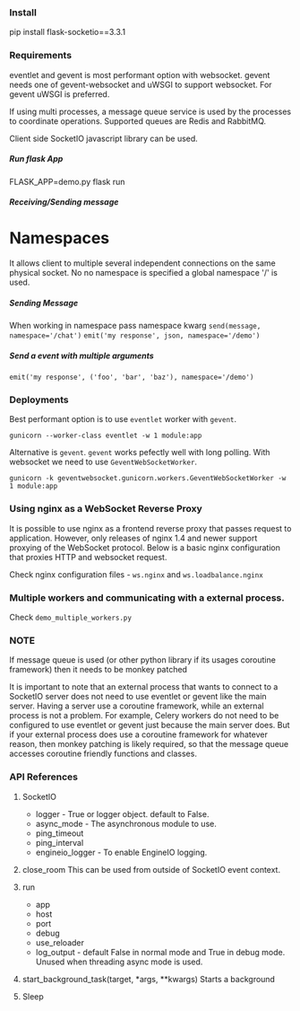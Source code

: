 ### Install
pip install flask-socketio==3.3.1

### Requirements
eventlet and gevent is most performant option with websocket.
gevent needs one of gevent-websocket and uWSGI to support websocket. For gevent uWSGI is preferred.


If using multi processes, a message queue service is used by the processes to coordinate operations.
Supported queues are Redis and RabbitMQ.

Client side SocketIO javascript library can be used.


##### Run flask App
FLASK_APP=demo.py flask run


##### Receiving/Sending message
# Namespaces
It allows client to multiple several independent connections on the same physical socket.
No no namespace is specified a global namespace '/' is used.

##### Sending Message
When working in namespace pass namespace kwarg
`send(message, namespace='/chat')`
`emit('my response', json, namespace='/demo')`

##### Send a event with multiple arguments
`emit('my response', ('foo', 'bar', 'baz'), namespace='/demo')`


### Deployments
Best performant option is to use `eventlet` worker with `gevent`.

`gunicorn --worker-class eventlet -w 1 module:app`

Alternative is `gevent`. `gevent` works pefectly well with long polling.
With websocket we need to use `GeventWebSocketWorker`.

`gunicorn -k geventwebsocket.gunicorn.workers.GeventWebSocketWorker -w 1 module:app`


### Using nginx as a WebSocket Reverse Proxy
It is possible to use nginx as a frontend reverse proxy that passes request
to application. However, only releases of nginx 1.4 and newer support proxying
of the WebSocket protocol. Below is a basic nginx configuration that proxies
HTTP and websocket request.

Check nginx configuration files - `ws.nginx` and `ws.loadbalance.nginx`


### Multiple workers and communicating with a external process.
Check `demo_multiple_workers.py`


### NOTE
If message queue is used (or other python library if its usages coroutine framework) then it needs to be monkey
patched

It is important to note that an external process that wants to connect to a SocketIO server
does not need to use eventlet or gevent like the main server. Having a server use a coroutine framework,
while an external process is not a problem. For example, Celery workers do not need
to be configured to use eventlet or gevent just because the main server does.
But if your external process does use a coroutine framework for whatever reason,
then monkey patching is likely required, so that the message queue accesses coroutine friendly functions and classes.


### API References
1. SocketIO
    * logger - True or logger object. default to False.
    * async_mode - The asynchronous module to use.
    * ping_timeout
    * ping_interval
    * engineio_logger - To enable EngineIO logging.

2. close_room
    This can be used from outside of SocketIO event context.

3. run
    * app
    * host
    * port
    * debug
    * use_reloader
    * log_output - default False in normal mode and True in debug mode. Unused when threading async mode is used.

4. start_background_task(target, *args, **kwargs)
    Starts a background

5. Sleep
